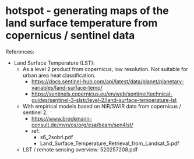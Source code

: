 # hotspot - generating maps of the land surface temperature from copernicus / sentinel data

References:
- Land Surface Temperature (LST):
  - As a level 2 product from copernicus, low resolution. Not suitable for urban area heat classification.
    - https://docs.sentinel-hub.com/api/latest/data/planet/planetary-variables/land-surface-temp/
    - https://sentinels.copernicus.eu/en/web/sentinel/technical-guides/sentinel-3-slstr/level-2/land-surface-temperature-lst
  - With empirical models based on NIR/SWIR data from copernicus / sentinel 2.
    - https://www.brockmann-consult.de/mvn/os/org/esa/beam/sen4lst/
    - ref:
      - s6_2sobri.pdf
      - Land_Surface_Temperature_Retrieval_from_Landsat_5.pdf
  - LST / remote sensing overview: 520257208.pdf

